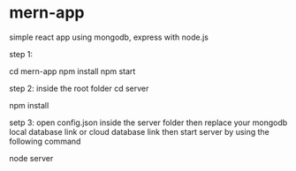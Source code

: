 # mern-app
simple react app using mongodb, express with node.js


step 1:

cd mern-app
npm install 
npm start

step 2:
inside the root folder
cd server 

npm install


setp 3:
open config.json inside the server folder then replace your mongodb local database link or cloud database link
then start server by using the following command

node server

